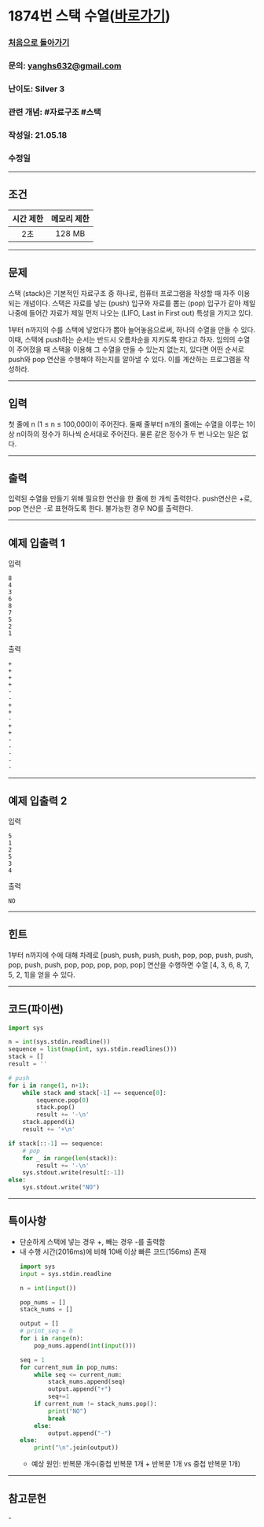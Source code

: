 # 1874번 스택 수열([바로가기](https://www.acmicpc.net/problem/1874))

### [처음으로 돌아가기](/README.md)
### 문의: yanghs632@gmail.com
### 난이도: Silver 3
### 관련 개념: #자료구조 #스택
### 작성일: 21.05.18
### 수정일

---
## 조건
시간 제한|메모리 제한|
:---:|:---:
2초|128 MB

---
## 문제
스택 (stack)은 기본적인 자료구조 중 하나로, 컴퓨터 프로그램을 작성할 때 자주 이용되는 개념이다. 스택은 자료를 넣는 (push) 입구와 자료를 뽑는 (pop) 입구가 같아 제일 나중에 들어간 자료가 제일 먼저 나오는 (LIFO, Last in First out) 특성을 가지고 있다.

1부터 n까지의 수를 스택에 넣었다가 뽑아 늘어놓음으로써, 하나의 수열을 만들 수 있다. 이때, 스택에 push하는 순서는 반드시 오름차순을 지키도록 한다고 하자. 임의의 수열이 주어졌을 때 스택을 이용해 그 수열을 만들 수 있는지 없는지, 있다면 어떤 순서로 push와 pop 연산을 수행해야 하는지를 알아낼 수 있다. 이를 계산하는 프로그램을 작성하라.

---
## 입력
첫 줄에 n (1 ≤ n ≤ 100,000)이 주어진다. 둘째 줄부터 n개의 줄에는 수열을 이루는 1이상 n이하의 정수가 하나씩 순서대로 주어진다. 물론 같은 정수가 두 번 나오는 일은 없다.

---
## 출력
입력된 수열을 만들기 위해 필요한 연산을 한 줄에 한 개씩 출력한다. push연산은 +로, pop 연산은 -로 표현하도록 한다. 불가능한 경우 NO를 출력한다.

---
## 예제 입출력 1
입력
```
8
4
3
6
8
7
5
2
1
```

출력
```
+
+
+
+
-
-
+
+
-
+
+
-
-
-
-
-
```

---
## 예제 입출력 2
입력
```
5
1
2
5
3
4
```

출력
```
NO
```

---
## 힌트
1부터 n까지에 수에 대해 차례로 [push, push, push, push, pop, pop, push, push, pop, push, push, pop, pop, pop, pop, pop] 연산을 수행하면 수열 [4, 3, 6, 8, 7, 5, 2, 1]을 얻을 수 있다.

---
## 코드(파이썬)
```python
import sys

n = int(sys.stdin.readline())
sequence = list(map(int, sys.stdin.readlines()))
stack = []
result = ''

# push
for i in range(1, n+1):
    while stack and stack[-1] == sequence[0]:
        sequence.pop(0)
        stack.pop()
        result += '-\n'
    stack.append(i)
    result += '+\n'

if stack[::-1] == sequence:
    # pop
    for _ in range(len(stack)):
        result += '-\n'
    sys.stdout.write(result[:-1])
else:
    sys.stdout.write("NO")
```

---
## 특이사항
- 단순하게 스택에 넣는 경우 +, 빼는 경우 -를 출력함
- 내 수행 시간(2016ms)에 비해 10배 이상 빠른 코드(156ms) 존재
  ```python
  import sys
  input = sys.stdin.readline

  n = int(input())

  pop_nums = []
  stack_nums = []

  output = []
  # print_seq = 0
  for i in range(n):
      pop_nums.append(int(input()))

  seq = 1
  for current_num in pop_nums:
      while seq <= current_num:
          stack_nums.append(seq)
          output.append("+")
          seq+=1
      if current_num != stack_nums.pop():
          print("NO")
          break
      else:
          output.append("-")
  else:
      print("\n".join(output))
  ```
  - 예상 원인: 반복문 개수(중첩 반복문 1개 + 반복문 1개 vs 중첩 반복문 1개)

---
## 참고문헌
\-